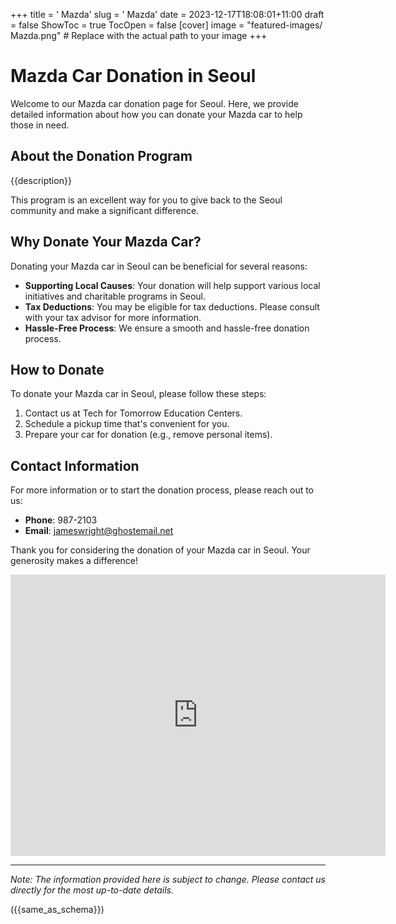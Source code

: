 +++
title = '    Mazda'
slug = '    Mazda'
date = 2023-12-17T18:08:01+11:00
draft = false
ShowToc = true
TocOpen = false
[cover]
image = "featured-images/    Mazda.png"  # Replace with the actual path to your image
+++



#     Mazda Car Donation in     Seoul

Welcome to our     Mazda car donation page for     Seoul. Here, we provide detailed information about how you can donate your     Mazda car to help those in need.

## About the Donation Program

{{description}}

This program is an excellent way for you to give back to the     Seoul community and make a significant difference.

## Why Donate Your     Mazda Car?

Donating your     Mazda car in     Seoul can be beneficial for several reasons:

- **Supporting Local Causes**: Your donation will help support various local initiatives and charitable programs in     Seoul.
- **Tax Deductions**: You may be eligible for tax deductions. Please consult with your tax advisor for more information.
- **Hassle-Free Process**: We ensure a smooth and hassle-free donation process.

## How to Donate

To donate your     Mazda car in     Seoul, please follow these steps:

1. Contact us at     Tech for Tomorrow Education Centers.
2. Schedule a pickup time that's convenient for you.
3. Prepare your car for donation (e.g., remove personal items).

## Contact Information

For more information or to start the donation process, please reach out to us:

- **Phone**: 987-2103
- **Email**:     jameswright@ghostemail.net

Thank you for considering the donation of your     Mazda car in     Seoul. Your generosity makes a difference!

<!-- Other content -->

<iframe width="600" height="450" frameborder="0" style="border:0" src="https://www.google.com/maps/embed/v1/place?key=AIzaSyDivX6qAx8DlsaPtf6od3s40HLANl8aFcE&q=++++Seoul" allowfullscreen></iframe>

<!-- Other content -->

---

*Note: The information provided here is subject to change. Please contact us directly for the most up-to-date details.*

<!-- Other content -->

({{same_as_schema}})

<!-- Other content -->